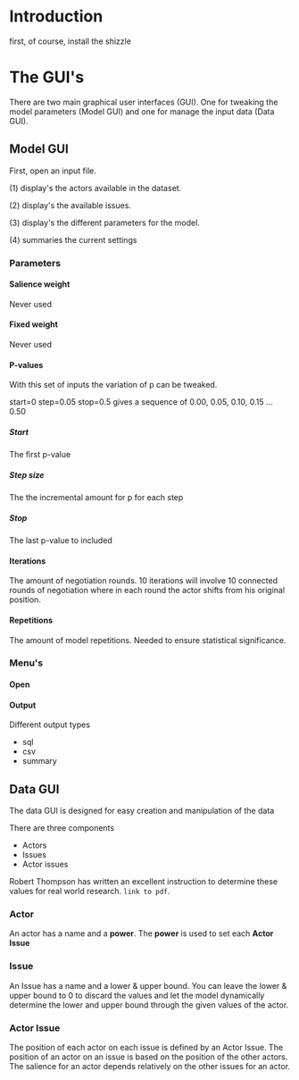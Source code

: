 
# Introduction
first, of course, install the shizzle


# The GUI's
There are two main graphical user interfaces (GUI). One for tweaking the model parameters (Model GUI) and one for manage the input data (Data GUI).
## Model GUI

First, open an input file. 

(1) display's the actors available in the dataset. 

(2) display's the available issues. 

(3) display's the different parameters for the model.

(4) summaries the current settings 

### Parameters

#### Salience weight
Never used
#### Fixed weight 
Never used 

#### P-values
With this set of inputs the variation of p can be tweaked. 

start=0 step=0.05 stop=0.5 gives a sequence of 0.00, 0.05, 0.10, 0.15 ... 0.50   
##### Start
The first p-value 
##### Step size
The the incremental amount for p for each step 
##### Stop
The last p-value to included 

#### Iterations
The amount of negotiation rounds. 10 iterations will involve 10 connected rounds of negotiation where in each round the actor shifts from his original position. 
#### Repetitions 
The amount of model repetitions. Needed to ensure statistical significance. 

### Menu's
#### Open
#### Output
Different output types

- sql
- csv 
- summary 

## Data GUI
The data GUI is designed for easy creation and manipulation of the data

There are three components 

- Actors
- Issues
- Actor issues

Robert Thompson has written an excellent instruction to determine these values for real world research. `link to pdf`. 

### Actor
An actor has a name and a **power**. The **power** is used to set each **Actor Issue**

### Issue
An Issue has a name and a lower & upper bound. You can leave the lower & upper bound to 0 to discard the values and let the model dynamically determine the lower and upper bound through the given values of the actor.


### Actor Issue 
The position of each actor on each issue is defined by an Actor Issue. The position of an actor on an issue is based on the position of the other actors. The salience for an actor depends relatively on the other issues for an actor.   